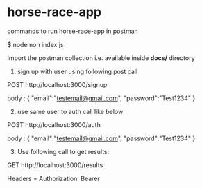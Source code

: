 # horse-race-app

commands to run horse-race-app in postman

$ nodemon index.js

Import the postman collection i.e. available inside **docs/** directory

1. sign up with user using following post call

POST  http://localhost:3000/signup

body : {
    "email":"testemail@gmail.com",
    "password":"Test1234"
}


2. use same user to auth call like below

POST http://localhost:3000/auth


body : {
    "email":"testemail@gmail.com",
    "password":"Test1234"
}


3. Use following call to get results:

GET  http://localhost:3000/results 

Headers = Authorization: Bearer <your-token-received-from-auth-api-call>
  
  
